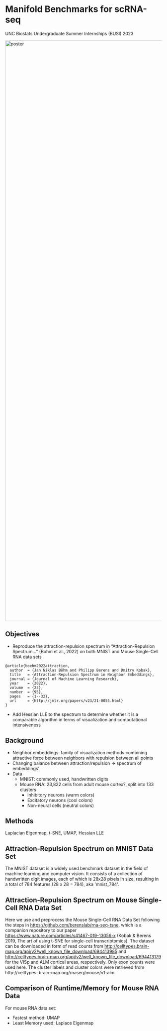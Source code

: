# Manifold Benchmarks for scRNA-seq
UNC Biostats Undergraduate Summer Internships (BUSI) 2023

<img width="1866" alt="poster" src="https://github.com/user-attachments/assets/314c25cb-f642-4c8e-be29-504b9da86dcf" />

## Objectives
* Reproduce the attraction-repulsion spectrum in “Attraction-Repulsion Spectrum…” (Bohm et al., 2022) on both MNIST and Mouse Single-Cell RNA data sets​
```
@article{boehm2022attraction,
  author  = {Jan Niklas Böhm and Philipp Berens and Dmitry Kobak},
  title   = {Attraction-Repulsion Spectrum in Neighbor Embeddings},
  journal = {Journal of Machine Learning Research},
  year    = {2022},
  volume  = {23},
  number  = {95},
  pages   = {1--32},
  url     = {http://jmlr.org/papers/v23/21-0055.html}
}
```
* Add Hessian LLE to the spectrum to determine whether it is a comparable algorithm in terms of visualization and computational intensiveness

## Background
- Neighbor embeddings: family of visualization methods combining attractive force between neighbors with repulsion between all points
- Changing balance between attraction/repulsion → spectrum of embeddings'
- Data
    - MNIST: commonly used, handwritten digits
    - Mouse RNA: 23,822 cells from adult mouse cortex?, split into 133 clusters
      - Inhibitory neurons (warm colors)
      - Excitatory neurons (cool colors)
      - Non-neural cells (neutral colors)

## Methods
Laplacian Eigenmap, t-SNE, UMAP, Hessian LLE

## Attraction-Repulsion Spectrum on MNIST Data Set

The MNIST dataset is a widely used benchmark dataset in the field of machine learning and computer vision. It consists of a collection of handwritten digit images, each of which is 28x28 pixels in size, resulting in a total of 784 features (28 x 28 = 784), aka 'mnist_784'.

## Attraction-Repulsion Spectrum on Mouse Single-Cell RNA Data Set

Here we use and preprocess the Mouse Single-Cell RNA Data Set following the steps in https://github.com/berenslab/rna-seq-tsne, which is a companion repository to our paper https://www.nature.com/articles/s41467-019-13056-x (Kobak & Berens 2019, The art of using t-SNE for single-cell transcriptomics). The dataset can be downloaded in form of read counts from http://celltypes.brain-map.org/api/v2/well_known_file_download/694413985 and http://celltypes.brain-map.org/api/v2/well_known_file_download/694413179 for the VISp and ALM cortical areas, respectively. Only exon counts were used here. The cluster labels and cluster colors were retrieved from http://celltypes. brain-map.org/rnaseq/mouse/v1-alm.

## Comparison of Runtime/Memory for Mouse RNA Data 
For mouse RNA data set: 
- Fastest method: UMAP
- Least Memory used: Laplace Eigenmap
